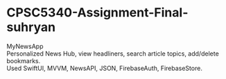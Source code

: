 # CPSC5340-Assignment-Final-suhryan
MyNewsApp<br>
Personalized News Hub, view headliners, search article topics, add/delete bookmarks.<br>
Used SwiftUI, MVVM, NewsAPI, JSON, FirebaseAuth, FirebaseStore.<br>
